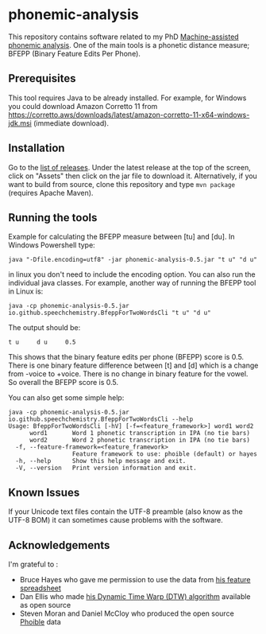 # phonemic-analysis

This repository contains software related to my PhD [Machine-assisted phonemic analysis](http://etheses.whiterose.ac.uk/3122/). One of the main tools is a phonetic distance measure; BFEPP (Binary Feature Edits Per Phone).

## Prerequisites

This tool requires Java to be already installed. For example, for Windows you could download Amazon Corretto 11 from https://corretto.aws/downloads/latest/amazon-corretto-11-x64-windows-jdk.msi (immediate download).

## Installation

Go to the [list of releases](https://github.com/speechchemistry/phonemic-analysis/releases). Under the latest release at the top of the screen, click on "Assets" then click on the jar file to download it. Alternatively, if you want to build from source, clone this repository and type `mvn package` (requires Apache Maven).

## Running the tools

Example for calculating the BFEPP measure between [tu] and [du]. In Windows Powershell type:

`java "-Dfile.encoding=utf8" -jar phonemic-analysis-0.5.jar "t u" "d u"`

in linux you don't need to include the encoding option. You can also run the individual java classes. For example, another way of running the BFEPP tool in Linux is: 

`java -cp phonemic-analysis-0.5.jar io.github.speechchemistry.BfeppForTwoWordsCli "t u" "d u"`

The output should be:

`t u     d u     0.5`

This shows that the binary feature edits per phone (BFEPP) score is 0.5. There is one binary feature difference between [t] and [d] which is a change from -voice to +voice. There is no change in binary feature for the vowel. So overall the BFEPP score is 0.5.

You can also get some simple help: 

```
java -cp phonemic-analysis-0.5.jar io.github.speechchemistry.BfeppForTwoWordsCli --help
Usage: BfeppForTwoWordsCli [-hV] [-f=<feature_framework>] word1 word2
      word1       Word 1 phonetic transcription in IPA (no tie bars)
      word2       Word 2 phonetic transcription in IPA (no tie bars)
  -f, --feature-framework=<feature_framework>
                  Feature framework to use: phoible (default) or hayes
  -h, --help      Show this help message and exit.
  -V, --version   Print version information and exit.
```

## Known Issues

If your Unicode text files contain the UTF-8 preamble (also know as the UTF-8 BOM) it can sometimes cause problems with the software. 

## Acknowledgements

I'm grateful to :

- Bruce Hayes who gave me permission to use the data from [his feature spreadsheet](https://linguistics.ucla.edu/people/hayes/IP/#features)
- Dan Ellis who made [his Dynamic Time Warp (DTW) algorithm](https://www.ee.columbia.edu/~dpwe/resources/matlab/dtw/) available as open source
- Steven Moran and Daniel McCloy who produced the open source [Phoible](https://phoible.org/) data
